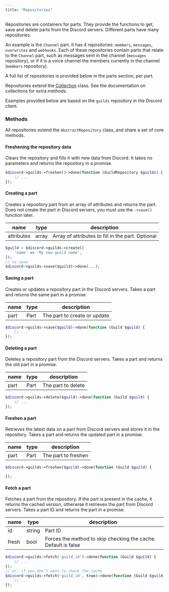 ```yaml
---
title: "Repositories"
---
```


Repositories are containers for parts. They provide the functions to get, save and delete parts from the Discord servers. Different parts have many repositories.

An example is the `Channel` part. It has 4 repositories: `members`, `messages`, `overwrites` and `webhooks`. Each of these repositories contain parts that relate to the `Channel` part, such as messages sent in the channel (`messages` repository), or if it is a voice channel the members currently in the channel (`members` repository).

A full list of repositories is provided below in the parts section, per part.

Repositories extend the [Collection](#collection) class. See the documentation on collections for extra methods.

Examples provided below are based on the `guilds` repository in the Discord client.

### Methods

All repositories extend the `AbstractRepository` class, and share a set of core methods.

#### Freshening the repository data

Clears the repository and fills it with new data from Discord. It takes no parameters and returns the repository in a promise.

```php
$discord->guilds->freshen()->done(function (GuildRepository $guilds) {
    // ...
});
```

#### Creating a part

Creates a repository part from an array of attributes and returns the part. Does not create the part in Discord servers, you must use the `->save()` function later.

| name       | type  | description                                       |
| ---------- | ----- | ------------------------------------------------- |
| attributes | array | Array of attributes to fill in the part. Optional |

```php
$guild = $discord->guilds->create([
    'name' => 'My new guild name',
]);
// to save
$discord->guilds->save($guild)->done(...);
```

#### Saving a part

Creates or updates a repository part in the Discord servers. Takes a part and returns the same part in a promise.

| name | type | description                  |
| ---- | ---- | ---------------------------- |
| part | Part | The part to create or update |

```php
$discord->guilds->save($guild)->done(function (Guild $guild) {
    // ...
});
```

#### Deleting a part

Deletes a repository part from the Discord servers. Takes a part and returns the old part in a promise.

| name | type | description        |
| ---- | ---- | ------------------ |
| part | Part | The part to delete |

```php
$discord->guilds->delete($guild)->done(function (Guild $guild) {
    // ...
});
```

#### Freshen a part

Retrieves the latest data on a part from Discord servers and stores it in the repository. Takes a part and returns the updated part in a promise.

| name | type | description         |
| ---- | ---- | ------------------- |
| part | Part | The part to freshen |

```php
$discord->guilds->freshen($guild)->done(function (Guild $guild) {

});
```

#### Fetch a part

Fetches a part from the repository. If the part is present in the cache, it returns the cached version, otherwise it retrieves the part from Discord servers. Takes a part ID and returns the part in a promise.

| name  | type   | description                                                    |
| ----- | ------ | -------------------------------------------------------------- |
| id    | string | Part ID                                                        |
| fresh | bool   | Forces the method to skip checking the cache. Default is false |

```php
$discord->guilds->fetch('guild_id')->done(function (Guild $guild) {
    // ...
});
// or, if you don't want to check the cache
$discord->guilds->fetch('guild_id', true)->done(function (Guild $guild) {
    // ...
});
```
